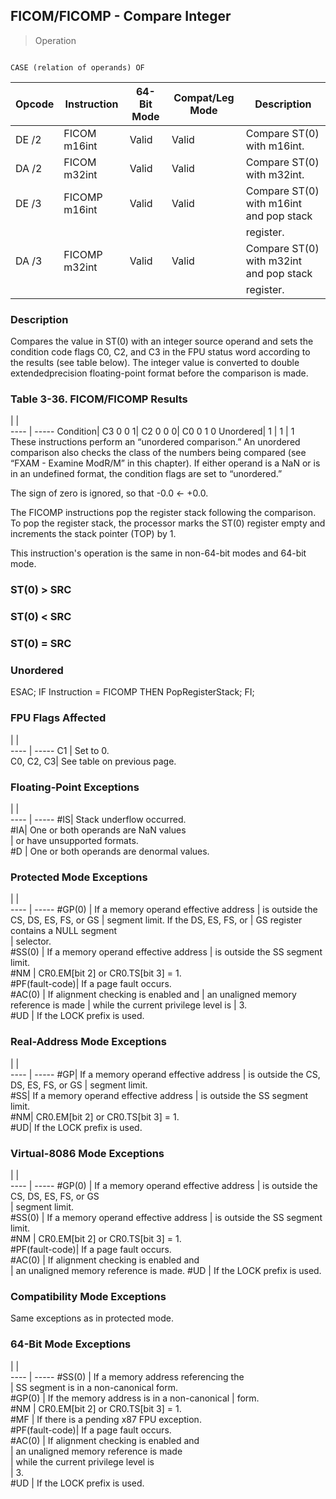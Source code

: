## FICOM/FICOMP - Compare Integer

> Operation
``` slim

CASE (relation of operands) OF
```

 Opcode| Instruction  | 64-Bit Mode| Compat/Leg Mode| Description                            
 ---  | --- | --- | --- | ---
 DE /2 | FICOM m16int | Valid      | Valid          | Compare ST(0) with m16int.             
 DA /2 | FICOM m32int | Valid      | Valid          | Compare ST(0) with m32int.             
 DE /3 | FICOMP m16int| Valid      | Valid          | Compare ST(0) with m16int and pop stack
       |              |            |                | register.                              
 DA /3 | FICOMP m32int| Valid      | Valid          | Compare ST(0) with m32int and pop stack
       |              |            |                | register.                              

### Description
Compares the value in ST(0) with an integer source operand and sets the condition
code flags C0, C2, and C3 in the FPU status word according to the results (see
table below). The integer value is converted to double extendedprecision floating-point
format before the comparison is made.


### Table 3-36. FICOM/FICOMP Results
   | |  
---- | -----
 Condition| C3 0 0 1| C2 0 0 0| C0 0 1 0
 Unordered| 1       | 1       | 1       
These instructions perform an “unordered comparison.” An unordered comparison
also checks the class of the numbers being compared (see “FXAM - Examine ModR/M”
in this chapter). If either operand is a NaN or is in an undefined format, the
condition flags are set to “unordered.”

The sign of zero is ignored, so that -0.0 ← +0.0.

The FICOMP instructions pop the register stack following the comparison. To
pop the register stack, the processor marks the ST(0) register empty and increments
the stack pointer (TOP) by 1.

This instruction's operation is the same in non-64-bit modes and 64-bit mode.



###   ST(0) > SRC
###   ST(0) < SRC
###   ST(0) = SRC
###   Unordered
ESAC;
IF Instruction = FICOMP
  THEN
     PopRegisterStack;
FI;

### FPU Flags Affected
   | |  
---- | -----
 C1        | Set to 0.                  
 C0, C2, C3| See table on previous page.

### Floating-Point Exceptions
   | |  
---- | -----
 #IS| Stack underflow occurred.                
 #IA| One or both operands are NaN values      
    | or have unsupported formats.             
 #D | One or both operands are denormal values.

### Protected Mode Exceptions
   | |  
---- | -----
 #GP(0)         | If a memory operand effective address
                | is outside the CS, DS, ES, FS, or GS 
                | segment limit. If the DS, ES, FS, or 
                | GS register contains a NULL segment  
                | selector.                            
 #SS(0)         | If a memory operand effective address
                | is outside the SS segment limit.     
 #NM            | CR0.EM[bit 2] or CR0.TS[bit 3] = 1.  
 #PF(fault-code)| If a page fault occurs.              
 #AC(0)         | If alignment checking is enabled and 
                | an unaligned memory reference is made
                | while the current privilege level is 
                | 3.                                   
 #UD            | If the LOCK prefix is used.          

### Real-Address Mode Exceptions
   | |  
---- | -----
 #GP| If a memory operand effective address
    | is outside the CS, DS, ES, FS, or GS 
    | segment limit.                       
 #SS| If a memory operand effective address
    | is outside the SS segment limit.     
 #NM| CR0.EM[bit 2] or CR0.TS[bit 3] = 1.  
 #UD| If the LOCK prefix is used.          

### Virtual-8086 Mode Exceptions
   | |  
---- | -----
 #GP(0)         | If a memory operand effective address 
                | is outside the CS, DS, ES, FS, or GS  
                | segment limit.                        
 #SS(0)         | If a memory operand effective address 
                | is outside the SS segment limit.      
 #NM            | CR0.EM[bit 2] or CR0.TS[bit 3] = 1.   
 #PF(fault-code)| If a page fault occurs.               
 #AC(0)         | If alignment checking is enabled and  
                | an unaligned memory reference is made.
 #UD            | If the LOCK prefix is used.           

### Compatibility Mode Exceptions
Same exceptions as in protected mode.


### 64-Bit Mode Exceptions
   | |  
---- | -----
 #SS(0)         | If a memory address referencing the        
                | SS segment is in a non-canonical form.     
 #GP(0)         | If the memory address is in a non-canonical
                | form.                                      
 #NM            | CR0.EM[bit 2] or CR0.TS[bit 3] = 1.        
 #MF            | If there is a pending x87 FPU exception.   
 #PF(fault-code)| If a page fault occurs.                    
 #AC(0)         | If alignment checking is enabled and       
                | an unaligned memory reference is made      
                | while the current privilege level is       
                | 3.                                         
 #UD            | If the LOCK prefix is used.                
